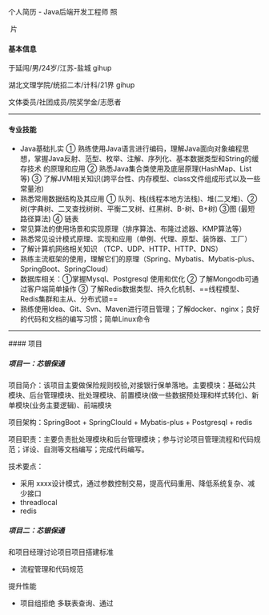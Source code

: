 个人简历 - Java后端开发工程师																								照

​																																					 片

#### 基本信息

于延闯/男/24岁/江苏-盐城                              																	gihup

湖北文理学院/统招二本/计科/21界																						 gihup

文体委员/社团成员/院奖学金/志愿者																													                                            

<hr>

#### 专业技能

- Java基础扎实  ① 熟练使用Java语言进行编码，理解Java面向对象编程思想，掌握Java反射、范型、枚举、注解、序列化、基本数据类型和String的缓存技术 的原理和应用    ② 熟悉Java集合类使用及底层原理(HashMap、List等)   ③ 了解JVM相关知识(跨平台性、内存模型、class文件组成形式以及一些常量池) 
- 熟悉常用数据结构及其应用  ① 队列、栈(线程本地方法栈)、堆(二叉堆)、② 树(字典树、二叉查找树树、平衡二叉树、红黑树、B-树、B+树)  ③图 (最短路径算法)  ④ 链表
- 常见算法的使用场景和实现原理（排序算法、布隆过滤器、KMP算法等）
- 熟悉常见设计模式原理、实现和应用（单例、代理、原型、装饰器、工厂）
- 了解计算机网络相关知识  （TCP、UDP、HTTP、HTTP、DNS）
- 熟练主流框架的使用，理解它们的原理（Spring、Mybatis、Mybatis-plus、SpringBoot、SpringCloud）
- 数据库相关：①掌握Mysql、Postgresql 使用和优化  ② 了解Mongodb可通过客户端简单操作 ③  了解Redis数据类型、持久化机制、==线程模型、Redis集群和主从、分布式锁==
- 熟练使用Idea、Git、Svn、Maven进行项目管理；了解docker、nginx；良好的代码和文档的编写习惯；简单Linux命令

<hr>
#### 项目

##### 项目一：芯银保通

项目简介：该项目主要做保险规则校验,对接银行保单落地。主要模块：基础公共模块、后台管理模块、批处理模块、前置模块(做一些数据预处理和样式转化)、新单模块(业务主要逻辑)、前端模块

项目架构：SpringBoot + SpringClould + Mybatis-plus +  Postgresql  +  redis

项目职责：主要负责批处理模块和后台管理模块；参与讨论项目管理流程和代码规范；详设、自测等文档编写；完成代码编写。

技术要点：

- 采用 xxxx设计模式，通过参数控制交易，提高代码重用、降低系统复杂、减少接口
- threadlocal   
- redis



##### 项目二：芯银保通









和项目经理讨论项目项目搭建标准

- 流程管理和代码规范

提升性能

- 项目组拒绝 多联表查询、通过



























